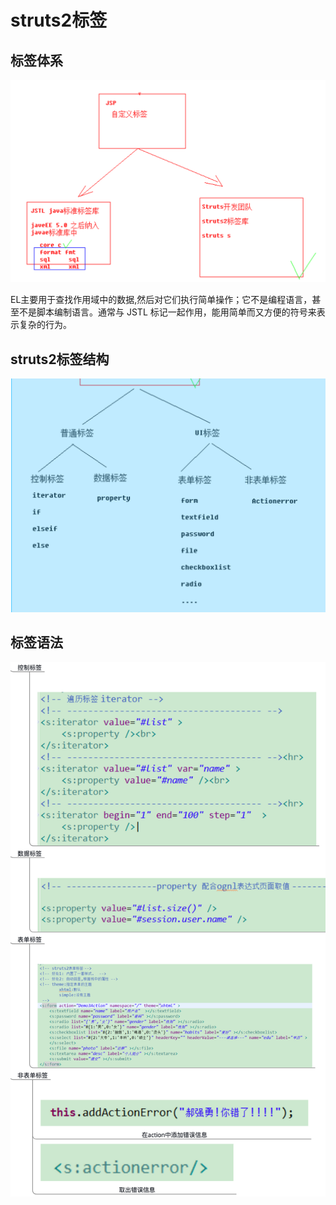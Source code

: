 # struts2标签

## 标签体系

![](../../.gitbook/assets/image%20%2879%29.png)

EL主要用于查找作用域中的数据,然后对它们执行简单操作；它不是编程语言，甚至不是脚本编制语言。通常与 JSTL 标记一起作用，能用简单而又方便的符号来表示复杂的行为。



## struts2标签结构

![](../../.gitbook/assets/image%20%28154%29.png)

## 标签语法

![](../../.gitbook/assets/image%20%2886%29.png)

